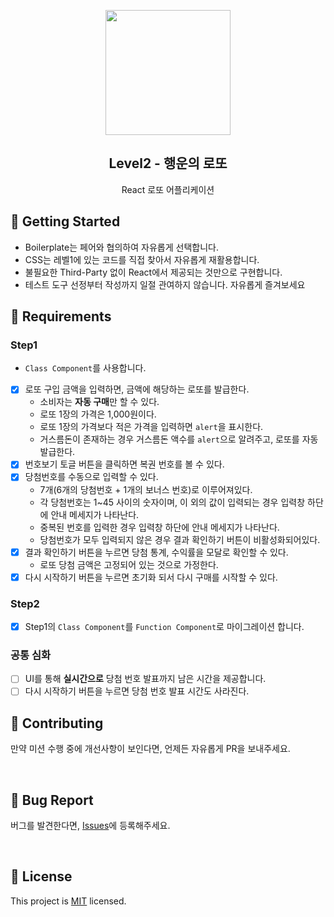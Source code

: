 <p align="middle" >
  <img width="200px;" src="https://raw.githubusercontent.com/woowacourse/javascript-lotto/main/src/images/lotto_ball.png"/>
</p>
<h2 align="middle">Level2 - 행운의 로또</h2>
<p align="middle">React 로또 어플리케이션</p>
</p>

## 🚀 Getting Started

- Boilerplate는 페어와 협의하여 자유롭게 선택합니다.
- CSS는 레벨1에 있는 코드를 직접 찾아서 자유롭게 재활용합니다.
- 불필요한 Third-Party 없이 React에서 제공되는 것만으로 구현합니다.
- 테스트 도구 선정부터 작성까지 일절 관여하지 않습니다. 자유롭게 즐겨보세요
  <br>

## 📝 Requirements

### Step1

- `Class Component`를 사용합니다.
- [x] 로또 구입 금액을 입력하면, 금액에 해당하는 로또를 발급한다.
  - 소비자는 **자동 구매**만 할 수 있다.
  - 로또 1장의 가격은 1,000원이다.
  - 로또 1장의 가격보다 적은 가격을 입력하면 `alert`을 표시한다.
  - 거스름돈이 존재하는 경우 거스름돈 액수를 `alert`으로 알려주고, 로또를 자동 발급한다.
- [x] 번호보기 토글 버튼을 클릭하면 복권 번호를 볼 수 있다.
- [x] 당첨번호를 수동으로 입력할 수 있다.
  - 7개(6개의 당첨번호 + 1개의 보너스 번호)로 이루어져있다.
  - 각 당첨번호는 1~45 사이의 숫자이며, 이 외의 값이 입력되는 경우 입력창 하단에 안내 메세지가 나타난다.
  - 중복된 번호를 입력한 경우 입력창 하단에 안내 메세지가 나타난다.
  - 당첨번호가 모두 입력되지 않은 경우 결과 확인하기 버튼이 비활성화되어있다.
- [x] 결과 확인하기 버튼을 누르면 당첨 통계, 수익률을 모달로 확인할 수 있다.
  - 로또 당첨 금액은 고정되어 있는 것으로 가정한다.
- [x] 다시 시작하기 버튼을 누르면 초기화 되서 다시 구매를 시작할 수 있다.

### Step2

- [x] Step1의 `Class Component`를 `Function Component`로 마이그레이션 합니다.

### 공통 심화

- [ ] UI를 통해 **실시간으로** 당첨 번호 발표까지 남은 시간을 제공합니다.
- [ ] 다시 시작하기 버튼을 누르면 당첨 번호 발표 시간도 사라진다.

## 👏 Contributing

만약 미션 수행 중에 개선사항이 보인다면, 언제든 자유롭게 PR을 보내주세요.

<br>

## 🐞 Bug Report

버그를 발견한다면, [Issues](https://github.com/woowacourse/react-lotto/issues)에 등록해주세요.

<br>

## 📝 License

This project is [MIT](https://github.com/woowacourse/react-lotto/blob/main/LICENSE) licensed.
